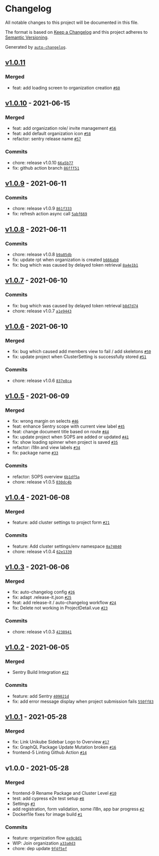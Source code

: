 # Changelog

All notable changes to this project will be documented in this file.

The format is based on [Keep a Changelog](https://keepachangelog.com/en/1.0.0/)
and this project adheres to [Semantic Versioning](https://semver.org/spec/v2.0.0.html).

Generated by [`auto-changelog`](https://github.com/CookPete/auto-changelog).

## [v1.0.11](https://github.com/unikubehq/frontend/compare/v1.0.10...v1.0.11)

### Merged

- feat: add loading screen to organization creation [`#60`](https://github.com/unikubehq/frontend/pull/60)

## [v1.0.10](https://github.com/unikubehq/frontend/compare/v1.0.9...v1.0.10) - 2021-06-15

### Merged

- feat: add organization role/ invite management [`#56`](https://github.com/unikubehq/frontend/pull/56)
- feat: add default organization icon [`#58`](https://github.com/unikubehq/frontend/pull/58)
- refactor: sentry release name [`#57`](https://github.com/unikubehq/frontend/pull/57)

### Commits

- chore: release v1.0.10 [`66a5b77`](https://github.com/unikubehq/frontend/commit/66a5b7788e1ec9b92e34df7eac59d84c3acbb79e)
- fix: github action branch [`86fff51`](https://github.com/unikubehq/frontend/commit/86fff5102417474497d1fed2e6d498124b520c69)

## [v1.0.9](https://github.com/unikubehq/frontend/compare/v1.0.8...v1.0.9) - 2021-06-11

### Commits

- chore: release v1.0.9 [`861f333`](https://github.com/unikubehq/frontend/commit/861f333732015e5fbcb923628ed5ac177377b1c2)
- fix: refresh action async call [`5abf669`](https://github.com/unikubehq/frontend/commit/5abf669dca91b1a772025ff46a900213970a6399)

## [v1.0.8](https://github.com/unikubehq/frontend/compare/v1.0.7...v1.0.8) - 2021-06-11

### Commits

- chore: release v1.0.8 [`b9a85db`](https://github.com/unikubehq/frontend/commit/b9a85dba0f20c959332676f8e176da2d1aac5793)
- fix: update rpt when organization is created [`b666ab0`](https://github.com/unikubehq/frontend/commit/b666ab01f785464c36dc8f3cca5c0387f81eccf2)
- fix: bug which was caused by delayed token retrieval [`8a4e1b1`](https://github.com/unikubehq/frontend/commit/8a4e1b19a52ade88c56e9c8d13c2b3c487a8c2cb)

## [v1.0.7](https://github.com/unikubehq/frontend/compare/v1.0.6...v1.0.7) - 2021-06-10

### Commits

- fix: bug which was caused by delayed token retrieval [`b8d7d74`](https://github.com/unikubehq/frontend/commit/b8d7d747adf46882755fa5578adc2be5897c38fc)
- chore: release v1.0.7 [`a1e9443`](https://github.com/unikubehq/frontend/commit/a1e944324185f8f191aff8f378bfe3c5007865ef)

## [v1.0.6](https://github.com/unikubehq/frontend/compare/v1.0.5...v1.0.6) - 2021-06-10

### Merged

- fix: bug which caused add members view to fail / add skeletons [`#50`](https://github.com/unikubehq/frontend/pull/50)
- fix: update project when ClusterSetting is successfully stored [`#51`](https://github.com/unikubehq/frontend/pull/51)

### Commits

- chore: release v1.0.6 [`837e8ca`](https://github.com/unikubehq/frontend/commit/837e8ca02d6ac307bee86c5880102e4a2b0fb26a)

## [v1.0.5](https://github.com/unikubehq/frontend/compare/v1.0.4...v1.0.5) - 2021-06-09

### Merged

- fix: wrong margin on selects [`#46`](https://github.com/unikubehq/frontend/pull/46)
- feat: enhance Sentry scope with current view label [`#45`](https://github.com/unikubehq/frontend/pull/45)
- feat: change document title based on route [`#44`](https://github.com/unikubehq/frontend/pull/44)
- fix: update project when SOPS are added or updated [`#41`](https://github.com/unikubehq/frontend/pull/41)
- fix: show loading spinner when project is saved [`#35`](https://github.com/unikubehq/frontend/pull/35)
- refactor: i18n and view labels [`#34`](https://github.com/unikubehq/frontend/pull/34)
- fix: package name [`#33`](https://github.com/unikubehq/frontend/pull/33)

### Commits

- refactor: SOPS overview [`6b1df5a`](https://github.com/unikubehq/frontend/commit/6b1df5a382b51e8a0c4579dc0d8ee3b4f489e60a)
- chore: release v1.0.5 [`030dc4b`](https://github.com/unikubehq/frontend/commit/030dc4ba8674a0d7951ac9670019616f1da83182)

## [v1.0.4](https://github.com/unikubehq/frontend/compare/v1.0.3...v1.0.4) - 2021-06-08

### Merged

- feature: add cluster settings to project form  [`#21`](https://github.com/unikubehq/frontend/pull/21)

### Commits

- feature: Add cluster settings/env namespace [`0a74040`](https://github.com/unikubehq/frontend/commit/0a7404079ed5e411c53f1afea23800b16d84814f)
- chore: release v1.0.4 [`62e1339`](https://github.com/unikubehq/frontend/commit/62e133990eda4bc8d31af3fe4e4d0fd1764c19af)

## [v1.0.3](https://github.com/unikubehq/frontend/compare/v1.0.2...v1.0.3) - 2021-06-06

### Merged

- fix: auto-changelog config [`#26`](https://github.com/unikubehq/frontend/pull/26)
- fix: adapt .release-it.json [`#25`](https://github.com/unikubehq/frontend/pull/25)
- feat: add release-it / auto-changelog workflow [`#24`](https://github.com/unikubehq/frontend/pull/24)
- fix: Delete not working in ProjectDetail.vue [`#23`](https://github.com/unikubehq/frontend/pull/23)

### Commits

- chore: release v1.0.3 [`4238941`](https://github.com/unikubehq/frontend/commit/423894171de98f4b642a848f61fbcfd56056206e)

## [v1.0.2](https://github.com/unikubehq/frontend/compare/v1.0.1...v1.0.2) - 2021-06-05

### Merged

- Sentry Build Integration [`#22`](https://github.com/unikubehq/frontend/pull/22)

### Commits

- feature: add Sentry [`409021d`](https://github.com/unikubehq/frontend/commit/409021d5bcc6d2ca790312a51a124c95c43e74e3)
- fix: add error message display when project submission fails [`550ff83`](https://github.com/unikubehq/frontend/commit/550ff8311f4b65e1928dc4b30503d6829791e7a9)

## [v1.0.1](https://github.com/unikubehq/frontend/compare/v1.0.0...v1.0.1) - 2021-05-28

### Merged

- fix: Link Unikube Sidebar Logo to Overview [`#17`](https://github.com/unikubehq/frontend/pull/17)
- fix: GraphQL Package Update Mutation broken [`#16`](https://github.com/unikubehq/frontend/pull/16)
- frontend-5 Linting Github Action [`#14`](https://github.com/unikubehq/frontend/pull/14)

## v1.0.0 - 2021-05-28

### Merged

- frontend-9 Rename Package and Cluster Level [`#10`](https://github.com/unikubehq/frontend/pull/10)
- test: add cypress e2e test setup [`#8`](https://github.com/unikubehq/frontend/pull/8)
- Settings [`#3`](https://github.com/unikubehq/frontend/pull/3)
- add registration, form validation, some i18n, app bar progress [`#2`](https://github.com/unikubehq/frontend/pull/2)
- Dockerfile fixes for image build [`#1`](https://github.com/unikubehq/frontend/pull/1)

### Commits

- feature: organization flow [`ee9c8d1`](https://github.com/unikubehq/frontend/commit/ee9c8d181d60bda86bb42f7f83204ec5e71d4bcf)
- WIP: Join organization [`a33a0d3`](https://github.com/unikubehq/frontend/commit/a33a0d303072259f2bd209c5f0ddb8aa452e970c)
- chore: dep update [`9f4f5ef`](https://github.com/unikubehq/frontend/commit/9f4f5efdbe058cd91b5541ea7445533119f7c56b)
